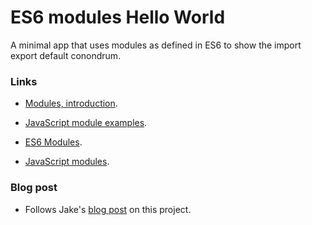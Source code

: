 # ES6 modules Hello World

A minimal app that uses modules as defined in ES6 to show the import export default conondrum.

### Links

* <a href="https://javascript.info/modules-intro">Modules, introduction</a>.

* <a href="https://github.com/mdn/js-examples/tree/master/modules">JavaScript module examples</a>.

* <a href="https://blog.vanila.io/es6-modules-ccd896b50d22">ES6 Modules</a>.

* <a href="https://developer.mozilla.org/en-US/docs/Web/JavaScript/Guide/Modules">JavaScript modules</a>.

### Blog post

* Follows Jake's <a href="https://jakearchibald.com/2021/export-default-thing-vs-thing-as-default/">blog post</a> on this project.

